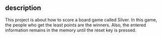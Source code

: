 ## description

This project is about how to score a board game called Silver.
In this game, the people who get the least points are the winners. Also, the entered information remains in the memory until the reset key is pressed.


